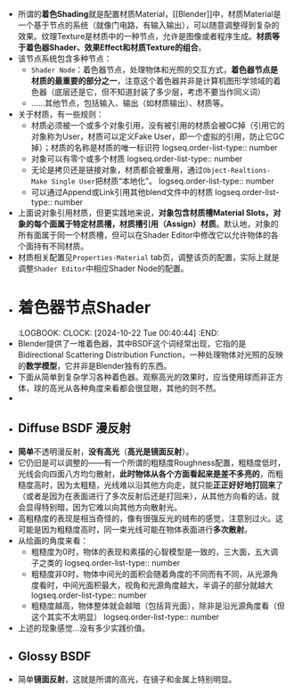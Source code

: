 - 所谓的**着色Shading**就是配置材质Material，[[Blender]]中，材质Material是一个基于节点的系统（就像门电路，有输入输出），可以随意调整得到复杂的效果。纹理Texture是材质中的一种节点，允许是图像或者程序生成。**材质等于着色器Shader、效果Effect和材质Texture的组合**。
- 该节点系统包含多种节点：
	- `Shader Node`：着色器节点，处理物体和光照的交互方式，**着色器节点是材质的最重要的部分之一**，注意这个着色器并非是计算机图形学领域的着色器（底层还是它，但不知道封装了多少层，考虑不要当作同义词）
	- ……其他节点，包括输入、输出（如材质输出）、材质等。
- 关于材质，有一些规则：
	- 材质必须被一个或多个对象引用，没有被引用的材质会被GC掉（引用它的对象称为User，材质可以定义Fake User，即一个虚拟的引用，防止它GC掉）；材质的名称是材质的唯一标识符
	  logseq.order-list-type:: number
	- 对象可以有零个或多个材质
	  logseq.order-list-type:: number
	- 无论是拷贝还是链接对象，材质都会被重用，通过`Object-Realtions-Make Single User`把材质“本地化”。
	  logseq.order-list-type:: number
	- 可以通过Append或Link引用其他blend文件中的材质
	  logseq.order-list-type:: number
- 上面说对象引用材质，但更实践地来说，**对象包含材质槽Material Slots，对象的每个面属于特定材质槽，材质槽引用（Assign）材质**。默认地，对象的所有面属于同一个材质槽，但可以在Shader Editor中修改它以允许物体的各个面持有不同材质。
- 材质相关配置见`Properties-Material` tab页，调整该页的配置，实际上就是调整`Shader Editor`中相应Shader Node的配置。
- # 着色器节点Shader
  :LOGBOOK:
  CLOCK: [2024-10-22 Tue 00:40:44]
  :END:
- Blender提供了一堆着色器，其中BSDF这个词经常出现，它指的是Bidirectional Scattering Distribution Function，一种处理物体对光照的反映的**数学模型**，它并非是Blender独有的东西。
- 下面从简单到复杂学习各种着色器。观察高光的效果时，应当使用球而非正方体，球的高光从各种角度来看都会很显眼，其他的则不然。
-
- ## Diffuse BSDF 漫反射
- **简单**不透明漫反射，**没有高光**（**高光是镜面反射**）。
- 它仍旧是可以调整的——有一个所谓的粗糙度Roughness配置，粗糙度低时，光线会向四面八方均匀散射，**此时物体从各个方面看起来是差不多亮的**，而粗糙度高时，因为太粗糙，光线难以沿其他方向走，就只能**正正好好地打回来**了（或者是因为在表面进行了多次反射后还是打回来），从其他方向看的话，就会显得特别暗，因为它难以向其他方向散射光。
- 高粗糙度的表现是相当奇怪的，像有很强反光的绒布的感觉，注意别过火。这可能是因为粗糙度高时，同一束光线可能在物体表面进行**多次散射**。
- 从绘画的角度来看：
	- 粗糙度为0时，物体的表现和素描的心智模型是一致的，三大面，五大调子之类的
	  logseq.order-list-type:: number
	- 粗糙度非0时，物体中间光的面积会随着角度的不同而有不同，从光源角度看时，中间光面积最大，视角和光源角度越大，半调子的部分就越大
	  logseq.order-list-type:: number
	- 粗糙度越高，物体整体就会越暗（包括背光面），除非是沿光源角度看（但这个其实不太明显）
	  logseq.order-list-type:: number
- 上述的现象感觉…没有多少实践价值。
- ## Glossy BSDF
- 简单**镜面反射**，这就是所谓的高光，在镜子和金属上特别明显。